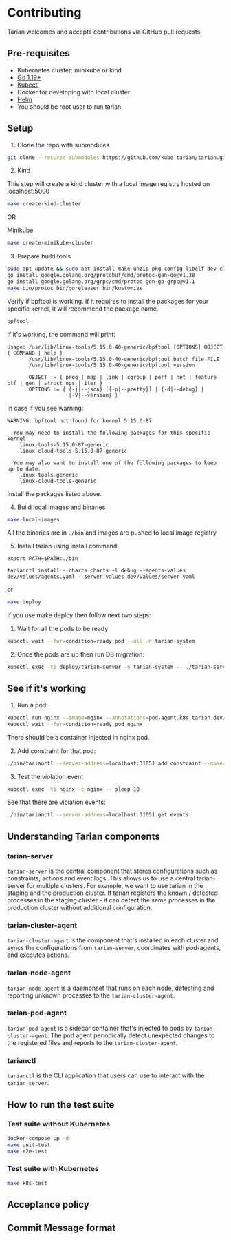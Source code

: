 # Contributing

Tarian welcomes and accepts contributions via GitHub pull requests.

## Pre-requisites

- Kubernetes cluster: minikube or kind
- [Go 1.19+](https://golang.org/)
- [Kubectl](https://kubernetes.io/docs/tasks/tools/)
- Docker for developing with local cluster
- [Helm](https://helm.sh/)
- You should be root user to run tarian

## Setup

1. Clone the repo with submodules

```bash
git clone --recurse-submodules https://github.com/kube-tarian/tarian.git
```

2. Kind

This step will create a kind cluster with a local image registry hosted on localhost:5000
```bash
make create-kind-cluster
```
OR

Minikube

```bash
make create-minikube-cluster
```

3. Prepare build tools

```bash
sudo apt update && sudo apt install make unzip pkg-config libelf-dev clang gcc linux-tools-common linux-tools-common linux-tools-generic
go install google.golang.org/protobuf/cmd/protoc-gen-go@v1.28
go install google.golang.org/grpc/cmd/protoc-gen-go-grpc@v1.1
make bin/protoc bin/goreleaser bin/kustomize
```

Verify if bpftool is working. If it requires to install the packages for your specific kernel, it will recommend the package name.

```bash
bpftool
```

If it's working, the command will print:

```
Usage: /usr/lib/linux-tools/5.15.0-40-generic/bpftool [OPTIONS] OBJECT { COMMAND | help }
       /usr/lib/linux-tools/5.15.0-40-generic/bpftool batch file FILE
       /usr/lib/linux-tools/5.15.0-40-generic/bpftool version

       OBJECT := { prog | map | link | cgroup | perf | net | feature | btf | gen | struct_ops | iter }
       OPTIONS := { {-j|--json} [{-p|--pretty}] | {-d|--debug} |
                    {-V|--version} }
```

In case if you see warning:
```
WARNING: bpftool not found for kernel 5.15.0-87
 
  You may need to install the following packages for this specific kernel:
    linux-tools-5.15.0-87-generic
    linux-cloud-tools-5.15.0-87-generic
 
  You may also want to install one of the following packages to keep up to date:
    linux-tools-generic
    linux-cloud-tools-generic
```
Install the packages listed above.

4. Build local images and binaries

```bash
make local-images
```
All the binaries are in `./bin` and images are pushed to local image registry

5. Install tarian using install command
```
export PATH=$PATH:./bin

tarianctl install --charts charts -l debug --agents-values dev/values/agents.yaml --server-values dev/values/server.yaml
```

or

```bash
make deploy
```
If you use make deploy then follow next two steps:

1. Wait for all the pods to be ready

```bash
kubectl wait --for=condition=ready pod --all -n tarian-system
```

2. Once the pods are up then run DB migration:

```bash
kubectl exec -ti deploy/tarian-server -n tarian-system -- ./tarian-server dgraph apply-schema
```

## See if it's working

1. Run a pod:

```bash
kubectl run nginx --image=nginx --annotations=pod-agent.k8s.tarian.dev/threat-scan=true
kubectl wait --for=condition=ready pod nginx
```

There should be a container injected in nginx pod.

2. Add constraint for that pod:

```bash
./bin/tarianctl --server-address=localhost:31051 add constraint --name=nginx --namespace default --match-labels run=nginx --allowed-processes=pause,tarian-pod-agent,nginx
```

3. Test the violation event

```bash
kubectl exec -ti nginx -c nginx -- sleep 10
```

See that there are violation events:

```bash
./bin/tarianctl --server-address=localhost:31051 get events
```


## Understanding Tarian components

### tarian-server

`tarian-server` is the central component that stores configurations such as constraints, actions and event logs. This allows us to use a central tarian-server for 
multiple clusters. For example, we want to use tarian in the staging and the production cluster. If tarian registers the known / detected processes in the staging cluster - it can detect the same processes in the production cluster without additional configuration.

### tarian-cluster-agent

`tarian-cluster-agent` is the component that's installed in each cluster and syncs the configurations from `tarian-server`, coordinates with pod-agents, and executes actions.

### tarian-node-agent

`tarian-node-agent` is a daemonset that runs on each node, detecting and reporting unknown processes to the `tarian-cluster-agent`.

### tarian-pod-agent

`tarian-pod-agent` is a sidecar container that's injected to pods by `tarian-cluster-agent`. The pod agent periodically detect unexpected changes to the registered files and reports to the `tarian-cluster-agent`.

### tarianctl

`tarianctl` is the CLI application that users can use to interact with the `tarian-server`.


## How to run the test suite

### Test suite without Kubernetes

```bash
docker-compose up -d
make unit-test
make e2e-test
```


### Test suite with Kubernetes

```bash
make k8s-test
```


## Acceptance policy

## Commit Message format
